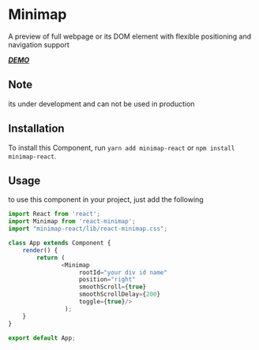# Minimap
A preview of full webpage or its DOM element with flexible positioning and navigation support

[*****DEMO*****](https://upforce-tech.github.io/minimap-react/)

## Note

its under development and can not be used in production

## Installation

To install this Component, run `yarn add minimap-react` or `npm install minimap-react`.

## Usage
to use this component in your project, just add the following

```javascript
import React from 'react';
import Minimap from 'react-minimap';
import "minimap-react/lib/react-minimap.css";

class App extends Component {
    render() {
        return (
               <Minimap 
                    rootId="your div id name"
                    position="right" 
                    smoothScroll={true} 
                    smoothScrollDelay={200} 
                    toggle={true}/>
                );
    }
}

export default App;
